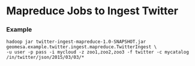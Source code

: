 # Mapreduce Jobs to Ingest Twitter

### Example
    hadoop jar twitter-ingest-mapreduce-1.0-SNAPSHOT.jar geomesa.example.twitter.ingest.mapreduce.TwitterIngest \
    -u user -p pass -i mycloud -z zoo1,zoo2,zoo3 -f twitter -c mycatalog /in/twitter/json/2015/03/03/*